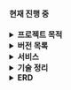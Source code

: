 #### 현재 진행 중
<details><summary><b>프로젝트 목적</b></summary>

  1. 스트리밍 서비스를 통해 대용량 트래픽을 경험
  2. Junit 을 이용한 능숙한 테스트 케이스 작성
  3. JPA 기술 숙달  

</details>

<details><summary><b>버전 목록</b></summary>

  - [버전 목록](https://github.com/ehaakdl/movie/wiki/%EB%B2%84%EC%A0%84)
</details>
  
<details><summary><b>서비스</b></summary>

  1. RED5 스트리밍 서버를 이용하여 스트리밍 서비스 구현 
  2. 게시글 서비스 와 연동하여 영화 시청에 대해 판매 가능
  3. 소셜 로그인 구현

</details>

<details><summary><b>기술 정리</b></summary>
  
##### 자료구조
- [퀵정렬과 메모리 참조 지역화](https://ehaakdl.tistory.com/65)
- [선택/삽입 정렬 구현및 비교](https://ehaakdl.tistory.com/28)


##### 네트워크
- [TCP 통신 과정](https://ehaakdl.tistory.com/63)

##### Rest Api
- [REST API 설계](https://ehaakdl.tistory.com/59)


##### was
- [Servlet](https://ehaakdl.tistory.com/62)

##### Spring
- [빈 생명 주기](https://ehaakdl.tistory.com/52)
- [의존관계 주입](https://ehaakdl.tistory.com/50)
- [수동 빈,자동 빈](https://ehaakdl.tistory.com/51)

##### JAVA
- [equals, hashcode 원리](https://ehaakdl.tistory.com/64)
- [Optional](https://ehaakdl.tistory.com/18)
##### 객체지향
- [의존관계 역전 원칙(DIP)](https://ehaakdl.tistory.com/41)
- [인터페이스 분리 원칙](https://ehaakdl.tistory.com/40)
- [리스코프 치환 원칙(LSP)](https://ehaakdl.tistory.com/39)
- [개방-폐쇄 원칙(OCP)](https://ehaakdl.tistory.com/38)
- [단일책임 원칙(SRP)](https://ehaakdl.tistory.com/37)

##### DB
- [정규화](https://ehaakdl.tistory.com/66)
- [트랜잭션](https://ehaakdl.tistory.com/26)
- [트랜잭션 격리성](https://ehaakdl.tistory.com/25)

##### JPA
- [영속/준영속 상태, 변경감지](https://ehaakdl.tistory.com/61)
- [연관관계 지연로딩하는 이유](https://ehaakdl.tistory.com/58)
- [양방향 관계에서 연관관계 주인은 누구인가?](https://ehaakdl.tistory.com/57)
  
</details>

<details><summary><b>ERD</b></summary>

  <img width="482" alt="image" src="https://user-images.githubusercontent.com/6407466/180637555-85a825e9-946d-4e06-89db-437ba8de1276.png">
</details>







